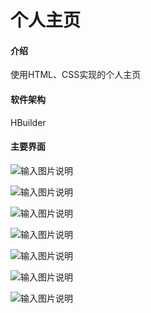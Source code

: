 # 个人主页

#### 介绍

使用HTML、CSS实现的个人主页

#### 软件架构

HBuilder


#### 主要界面

![输入图片说明](imgrd/image1.png)

![输入图片说明](imgrd/image2.png)

![输入图片说明](imgrd/image3.png)

![输入图片说明](imgrd/image4.png)

![输入图片说明](imgrd/image5.png)

![输入图片说明](imgrd/image6.png)

![输入图片说明](imgrd/image7.png)